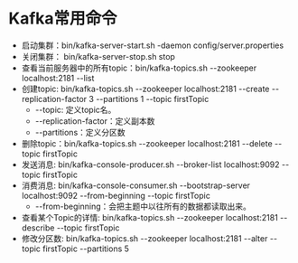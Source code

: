 # Kafka常用命令

  - 启动集群：bin/kafka-server-start.sh -daemon config/server.properties
  - 关闭集群： bin/kafka-server-stop.sh stop
  - 查看当前服务器中的所有topic：bin/kafka-topics.sh --zookeeper localhost:2181 --list
  - 创建topic: bin/kafka-topics.sh --zookeeper localhost:2181 --create --replication-factor 3 --partitions 1 --topic firstTopic
    - --topic: 定义topic名。
    - --replication-factor：定义副本数
    - --partitions：定义分区数
  - 删除topic：bin/kafka-topics.sh --zookeeper localhost:2181 --delete --topic firstTopic
  - 发送消息: bin/kafka-console-producer.sh --broker-list localhost:9092 --topic firstTopic
  - 消费消息: bin/kafka-console-consumer.sh --bootstrap-server localhost:9092 --from-beginning --topic firstTopic
    - --from-beginning：会把主题中以往所有的数据都读取出来。
  - 查看某个Topic的详情: bin/kafka-topics.sh --zookeeper localhost:2181 --describe --topic firstTopic
  - 修改分区数: bin/kafka-topics.sh --zookeeper localhost:2181 --alter --topic firstTopic --partitions 5
  
   
